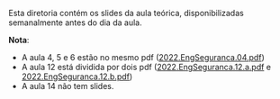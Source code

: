 
Esta diretoria contém os slides da aula teórica, disponibilizadas semanalmente antes do dia da aula.

**Nota**:

+ A aula 4, 5 e 6 estão no mesmo pdf ([2022.EngSeguranca.04.pdf](2022.EngSeguranca.04.pdf))
+ A aula 12 está dividida por dois pdf ([2022.EngSeguranca.12.a.pdf](2022.EngSeguranca.12.a.pdf) e [2022.EngSeguranca.12.b.pdf](2022.EngSeguranca.12.b.pdf))
+ A aula 14 não tem slides.

